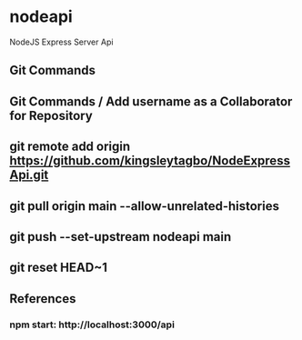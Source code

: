 # nodeapi
NodeJS Express Server Api

## Git Commands
## Git Commands / Add username as a Collaborator for Repository
## git remote add origin https://github.com/kingsleytagbo/NodeExpressApi.git
## git pull origin main  --allow-unrelated-histories
## git push --set-upstream nodeapi main
## git reset HEAD~1

## References
### npm start: http://localhost:3000/api
